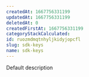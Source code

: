 ```yaml
---
createdAt: 1667756331199
updatedAt: 1667756331199
deletedAt: 0
createdFirstAt: 1667756331199
categoryStackCalculated: 
id: ruozmdmqtnhyljkidyjopcfl
slug: sdk-keys
name: sdk-keys
---
```


Default description